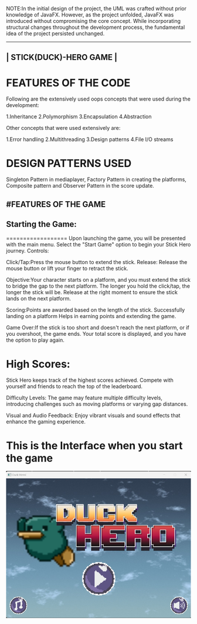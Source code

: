 NOTE:In the initial design of the project, the UML was crafted without prior knowledge of JavaFX.
However, as the project unfolded, JavaFX was introduced without compromising the core concept.
While incorporating structural changes throughout the development process, the fundamental idea of the project persisted unchanged.


-------------------------
| STICK(DUCK)-HERO GAME |
-------------------------


# FEATURES OF THE CODE

Following are the extensively used oops concepts that were used during the development:

1.Inheritance
2.Polymorphism
3.Encapsulation
4.Abstraction

Other concepts that were used extensively are:

1.Error handling
2.Multithreading
3.Design patterns
4.File I/O streams

# DESIGN PATTERNS USED
Singleton Pattern in mediaplayer,
Factory Pattern in creating the platforms, Composite pattern and
Observer Pattern in the score update.


#FEATURES OF THE GAME
------------------------------------------------------------------------------------------------------------------------
##  Starting the Game:
==================
Upon launching the game, you will be presented with the main menu.
Select the "Start Game" option to begin your Stick Hero journey.
Controls:

Click/Tap:Press the mouse button to extend the stick.
Release: Release the mouse button or lift your finger to retract the stick.

Objective:Your character starts on a platform, and you must extend the stick to bridge the gap to the next platform.
The longer you hold the click/tap, the longer the stick will be.
Release at the right moment to ensure the stick lands on the next platform.

Scoring:Points are awarded based on the length of the stick.
Successfully landing on a platform Helps in earning points and extending the game.

Game Over:If the stick is too short and doesn't reach the next platform, or if you overshoot, the game ends.
Your total score is displayed, and you have the option to play again.


High Scores:
==================
Stick Hero keeps track of the highest scores achieved.
Compete with yourself and friends to reach the top of the leaderboard.

Difficulty Levels:
The game may feature multiple difficulty levels, introducing challenges such as moving platforms or varying gap distances.

Visual and Audio Feedback:
Enjoy vibrant visuals and sound effects that enhance the gaming experience.

# This is the Interface when you start the game
![loading sceen](loading%20screen.png)